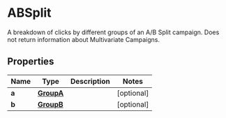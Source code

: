 

# ABSplit

A breakdown of clicks by different groups of an A/B Split campaign. Does not return information about Multivariate Campaigns.

## Properties

| Name | Type | Description | Notes |
|------------ | ------------- | ------------- | -------------|
|**a** | [**GroupA**](GroupA.md) |  |  [optional] |
|**b** | [**GroupB**](GroupB.md) |  |  [optional] |



